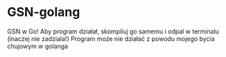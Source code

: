 # GSN-golang
GSN w Go!
Aby program działał, skompiluj go samemu i odpal w terminalu (inaczej nie zadziala!)
Program może nie działać z powodu mojego bycia chujowym w golanga
